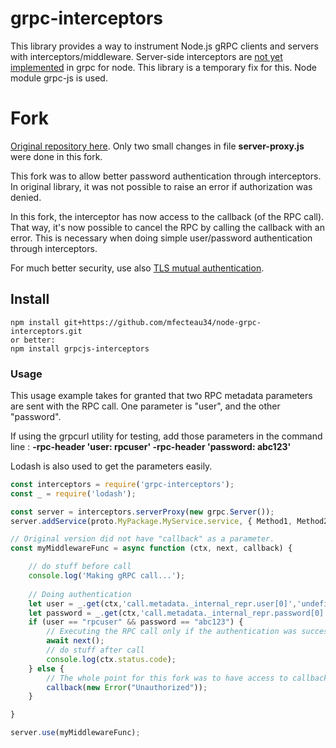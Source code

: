 # grpc-interceptors
This library provides a way to instrument Node.js gRPC clients and servers with interceptors/middleware. Server-side interceptors are [not yet implemented](https://github.com/grpc/grpc-node/issues/419) in grpc for node.  This library is a temporary fix for this.  Node module grpc-js is used.

# Fork

[Original repository here](https://github.com/echo-health/node-grpc-interceptors).  Only two small changes in file **server-proxy.js** were done in this fork.

This fork was to allow better password authentication through interceptors. In original library, it was not possible to raise an error if authorization was denied.

In this fork, the interceptor has now access to the callback (of the RPC call). That way, it's now possible to cancel the RPC by calling the callback with an error. This is necessary when doing simple user/password authentication through interceptors.

For much better security, use also [TLS mutual authentication](https://github.com/grpc/grpc/issues/6757#issuecomment-261703455).

## Install

```
npm install git+https://github.com/mfecteau34/node-grpc-interceptors.git
or better:
npm install grpcjs-interceptors
```

### Usage

This usage example takes for granted that two RPC metadata parameters are sent with the RPC call.  One parameter is "user", and the other "password".

If using the grpcurl utility for testing, add those parameters in the command line : **-rpc-header 'user: rpcuser' -rpc-header 'password: abc123'**

Lodash is also used to get the parameters easily.

```js
const interceptors = require('grpc-interceptors');
const _ = require('lodash');

const server = interceptors.serverProxy(new grpc.Server());
server.addService(proto.MyPackage.MyService.service, { Method1, Method2 });

// Original version did not have "callback" as a parameter.
const myMiddlewareFunc = async function (ctx, next, callback) {

    // do stuff before call
    console.log('Making gRPC call...');
    
    // Doing authentication
    let user = _.get(ctx,'call.metadata._internal_repr.user[0]','undefined')
    let password = _.get(ctx,'call.metadata._internal_repr.password[0]','undefined')
    if (user == "rpcuser" && password == "abc123") { 
        // Executing the RPC call only if the authentication was successful
        await next();
        // do stuff after call
        console.log(ctx.status.code);
    } else {
        // The whole point for this fork was to have access to callback function ...
        callback(new Error("Unauthorized"));
    }

}

server.use(myMiddlewareFunc);
```

